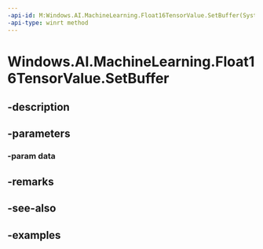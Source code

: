 ```yaml
---
-api-id: M:Windows.AI.MachineLearning.Float16TensorValue.SetBuffer(System.Single[])
-api-type: winrt method
---
```


<!-- Method syntax.
public void Float16TensorValue.SetBuffer(Single[] data)
-->

# Windows.AI.MachineLearning.Float16TensorValue.SetBuffer

## -description

## -parameters
### -param data

## -remarks

## -see-also

## -examples

